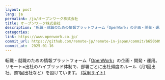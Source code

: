 ```yaml
---
layout: post
lang: ja
permalink: /ja/オープンワーク株式会社
title: オープンワーク株式会社
description: '転職・就職のための情報プラットフォーム「OpenWork」の企画・開発・運用。リモート×出社のハイブリッド体制で、部署ごとに出社頻度のルール（月1回出社、週1回出社など）を設けています。 (採用サイト)'
categories: 
link: https://www.openwork.co.jp/
commit_url: https://github.com/remote-jp/remote-in-japan/commit/b650b0994970e1784f9df7f676d17574b0470674
commit_at:  2025-01-16
---
```


<p>転職・就職のための情報プラットフォーム「<a href="https://www.openwork.jp/">OpenWork</a>」の企画・開発・運用。リモート×出社のハイブリッド体制で、部署ごとに出社頻度のルール（月1回出社、週1回出社など）を設けています。 <a href="https://www.openwork.co.jp/recruit/">(採用サイト)</a></p>
